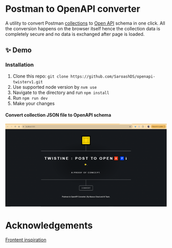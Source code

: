 # Postman to OpenAPI converter

A utility to convert Postman <a href='https://www.postman.com/collection/' target='_blank'>collections</a> to <a href='https://www.openapis.org/' target='_blank'>Open API</a> schema in one click.
All the conversion happens on the browser itself hence the collection data is completely secure and no data is exchanged after page is loaded.

## ✨ Demo

### Installation
1. Clone this repo: `git clone https://github.com/SaroashDS/openapi-twisterv1.git`
2. Use supported node version by `nvm use`
3. Navigate to the directory and run `npm install`
4. Run `npm run dev`
5. Make your changes

#### Convert collection JSON file to OpenAPI schema
![Convert JSON file](./public/images/Homepage.PNG)


# Acknowledgements
[Frontent inspiration](https://github.com/DefCon-007/postman-to-openapi-online.git)